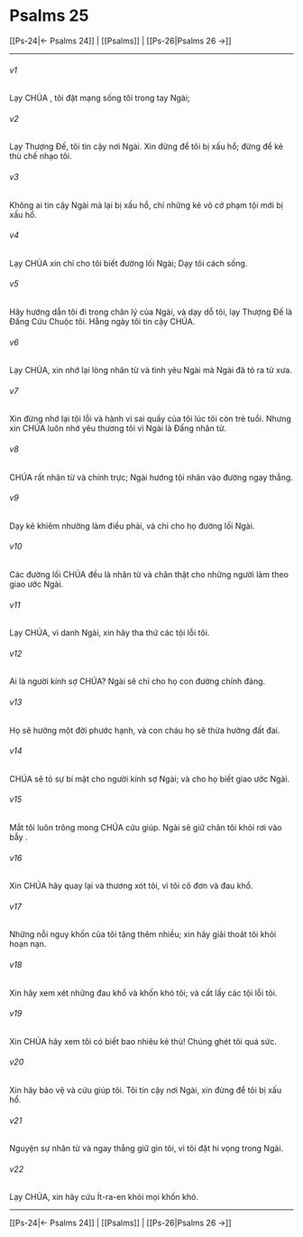 # Psalms 25

[[Ps-24|← Psalms 24]] | [[Psalms]] | [[Ps-26|Psalms 26 →]]
***



###### v1 
Lạy CHÚA , tôi đặt mạng sống tôi trong tay Ngài; 

###### v2 
Lạy Thượng Đế, tôi tin cậy nơi Ngài. Xin đừng để tôi bị xấu hổ; đừng để kẻ thù chế nhạo tôi. 

###### v3 
Không ai tin cậy Ngài mà lại bị xấu hổ, chỉ những kẻ vô cớ phạm tội mới bị xấu hổ. 

###### v4 
Lạy CHÚA xin chỉ cho tôi biết đường lối Ngài; Dạy tôi cách sống. 

###### v5 
Hãy hướng dẫn tôi đi trong chân lý của Ngài, và dạy dỗ tôi, lạy Thượng Đế là Đấng Cứu Chuộc tôi. Hằng ngày tôi tin cậy CHÚA. 

###### v6 
Lạy CHÚA, xin nhớ lại lòng nhân từ và tình yêu Ngài mà Ngài đã tỏ ra từ xưa. 

###### v7 
Xin đừng nhớ lại tội lỗi và hành vi sai quấy của tôi lúc tôi còn trẻ tuổi. Nhưng xin CHÚA luôn nhớ yêu thương tôi vì Ngài là Đấng nhân từ. 

###### v8 
CHÚA rất nhân từ và chính trực; Ngài hướng tội nhân vào đường ngay thẳng. 

###### v9 
Dạy kẻ khiêm nhường làm điều phải, và chỉ cho họ đường lối Ngài. 

###### v10 
Các đường lối CHÚA đều là nhân từ và chân thật cho những người làm theo giao ước Ngài. 

###### v11 
Lạy CHÚA, vì danh Ngài, xin hãy tha thứ các tội lỗi tôi. 

###### v12 
Ai là người kính sợ CHÚA? Ngài sẽ chỉ cho họ con đường chính đáng. 

###### v13 
Họ sẽ hưởng một đời phước hạnh, và con cháu họ sẽ thừa hưởng đất đai. 

###### v14 
CHÚA sẽ tỏ sự bí mật cho người kính sợ Ngài; và cho họ biết giao ước Ngài. 

###### v15 
Mắt tôi luôn trông mong CHÚA cứu giúp. Ngài sẽ giữ chân tôi khỏi rơi vào bẫy . 

###### v16 
Xin CHÚA hãy quay lại và thương xót tôi, vì tôi cô đơn và đau khổ. 

###### v17 
Những nỗi nguy khốn của tôi tăng thêm nhiều; xin hãy giải thoát tôi khỏi hoạn nạn. 

###### v18 
Xin hãy xem xét những đau khổ và khốn khó tôi; và cất lấy các tội lỗi tôi. 

###### v19 
Xin CHÚA hãy xem tôi có biết bao nhiêu kẻ thù! Chúng ghét tôi quá sức. 

###### v20 
Xin hãy bảo vệ và cứu giúp tôi. Tôi tin cậy nơi Ngài, xin đừng để tôi bị xấu hổ. 

###### v21 
Nguyện sự nhân từ và ngay thẳng giữ gìn tôi, vì tôi đặt hi vọng trong Ngài. 

###### v22 
Lạy CHÚA, xin hãy cứu Ít-ra-en khỏi mọi khốn khó.

***
[[Ps-24|← Psalms 24]] | [[Psalms]] | [[Ps-26|Psalms 26 →]]
